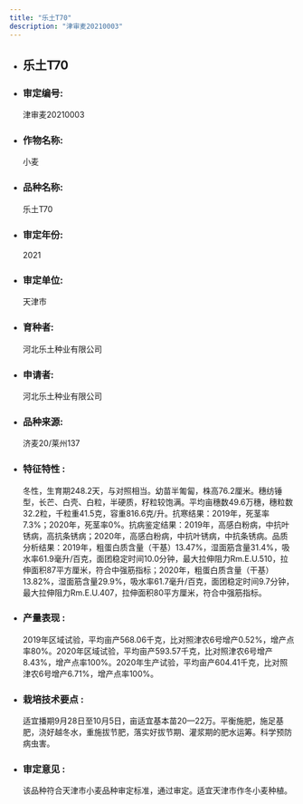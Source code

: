 ```yaml
---
title: "乐土T70"
description: "津审麦20210003"
---
```

* ## 乐土T70
* ###  审定编号:  
   津审麦20210003

*  ### 作物名称:  
   小麦

*   ###  品种名称: 
    乐土T70

*   ### 审定年份: 
    2021

*   ### 审定单位:  
    天津市

*   ### 育种者:  
    河北乐土种业有限公司

*   ### 申请者:  
    河北乐土种业有限公司

*   ### 品种来源:  
    济麦20/莱州137

*   ### 特征特性 : 
    冬性，生育期248.2天，与对照相当。幼苗半匍匐，株高76.2厘米。穗纺锤型，长芒、白壳、白粒，半硬质，籽粒较饱满。平均亩穗数49.6万穗，穗粒数32.2粒，千粒重41.5克，容重816.6克/升。抗寒结果：2019年，死茎率7.3%；2020年，死茎率0%。抗病鉴定结果：2019年，高感白粉病，中抗叶锈病，高抗条锈病；2020年，高感白粉病，中抗叶锈病，中抗条锈病。品质分析结果：2019年，粗蛋白质含量（干基）13.47%，湿面筋含量31.4%，吸水率61.9毫升/百克，面团稳定时间10.0分钟，最大拉伸阻力Rm.E.U.510，拉伸面积87平方厘米，符合中强筋指标；2020年，粗蛋白质含量（干基）13.82%，湿面筋含量29.9%，吸水率61.7毫升/百克，面团稳定时间9.7分钟，最大拉伸阻力Rm.E.U.407，拉伸面积80平方厘米，符合中强筋指标。

*   ### 产量表现 : 
    2019年区域试验，平均亩产568.06千克，比对照津农6号增产0.52%，增产点率80%。2020年区域试验，平均亩产593.57千克，比对照津农6号增产8.43%，增产点率100%。2020年生产试验，平均亩产604.41千克，比对照津农6号增产6.71%，增产点率100%。

*   ### 栽培技术要点 : 
    适宜播期9月28日至10月5日，亩适宜基本苗20—22万。平衡施肥，施足基肥，浇好越冬水，重施拔节肥，落实好拔节期、灌浆期的肥水运筹。科学预防病虫害。

*   ### 审定意见 : 
    该品种符合天津市小麦品种审定标准，通过审定。适宜天津市作冬小麦种植。
